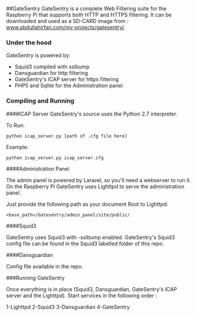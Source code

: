 
##GateSentry
GateSentry is a complete Web Filtering suite for the Raspberry Pi that supports both HTTP and HTTPS filtering. It can be downloaded and used as a SD-CARD image from : www.abdullahirfan.com/my-projects/gatesentry/.

### Under the hood
GateSentry is powered by:
* Squid3 compiled with sslbump
* Dansguardian for http filtering 
* GateSentry's ICAP server for https filtering
* PHP5 and Sqlite for the Administration panel

### Compiling and Running

####ICAP Server
GateSentry's source uses the Python 2.7 interpreter.

To Run:

`python icap_server.py [path of .cfg file here]`

Example:

`python icap_server.py icap_server.cfg`

####Administration Panel


The admin panel is powered by Laravel, so you'll need a webserver to run it. On the Raspberry Pi  GateSentry uses Lighttpd to serve the administration panel.

Just provide the following path as your document Root to Lighttpd:

 `<base_path>/Gatesentry/admin_panel/site/public/`

 ####Squid3 

 GateSentry uses Squid3 with -sslbump enabled. GateSentry's Squid3 config file can be found in the Squid3 labelled folder of this repo.

 ####Dansguardian

 Config file available in the repo. 

 ###Running GateSentry

 Once everything is in place (Squid3, Dansguardian, GateSentry's ICAP server and the Lighttpd). Start services in the following order :

 1-Lighttpd
 2-Squid3
 3-Dansguardian
 4-GateSentry



